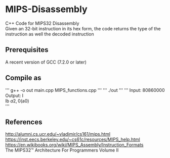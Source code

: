 # MIPS-Disassembly
C++ Code for MIPS32 Disassembly<br>
Given an 32-bit instruction in its hex form, the code returns the type of the instruction
as well the decoded instruction<br>

## Prerequisites
A recent version of GCC (7.2.0 or later)

## Compile as
'''
g++ -o out main.cpp MIPS_functions.cpp
'''
'''
./out
'''
'''
Input: 80860000 <br>
Output: I <br> lb $a2, 0($a0)<br>
'''
## References
http://alumni.cs.ucr.edu/~vladimir/cs161/mips.html<br>
https://inst.eecs.berkeley.edu/~cs61c/resources/MIPS_help.html<br>
https://en.wikibooks.org/wiki/MIPS_Assembly/Instruction_Formats<br>
The MIPS32™ Architecture For Programmers Volume II<br>

